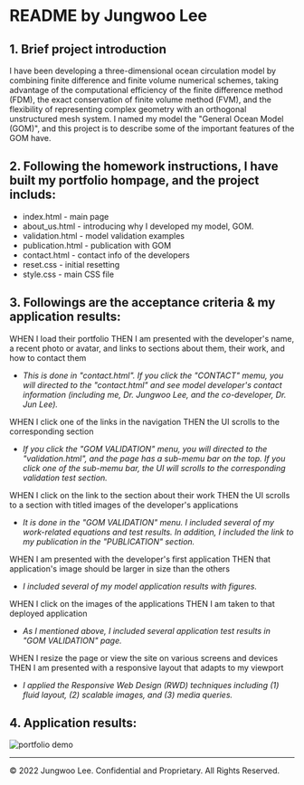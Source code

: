 # README by Jungwoo Lee
## 1. Brief project introduction
I have been developing a three-dimensional ocean circulation model by combining finite difference and finite volume numerical schemes, taking advantage of the computational efficiency of the finite difference method (FDM), the exact conservation of finite volume method (FVM), and the flexibility of representing complex geometry with an orthogonal unstructured mesh system. I named my model the "General Ocean Model (GOM)", and this project is to describe some of the important features of the GOM have. 

## 2. Following the homework instructions, I have built my portfolio hompage, and the project includs:
* index.html - main page
* about_us.html - introducing why I developed my model, GOM.
* validation.html - model validation examples
* publication.html - publication with GOM
* contact.html - contact info of the developers
* reset.css - initial resetting
* style.css - main CSS file

## 3. Followings are the acceptance criteria & my application results:
WHEN I load their portfolio
THEN I am presented with the developer's name, a recent photo or avatar, and links to sections about them, their work, and how to contact them
* _This is done in "contact.html". If you click the "CONTACT" memu, you will directed to the "contact.html" and see model developer's contact information (including me, Dr. Jungwoo Lee, and the co-developer, Dr. Jun Lee)._


WHEN I click one of the links in the navigation
THEN the UI scrolls to the corresponding section
* _If you click the "GOM VALIDATION" menu, you will directed to the "validation.html", and the page has a sub-memu bar on the top. If you click one of the sub-memu bar, the UI will scrolls to the corresponding validation test section._

WHEN I click on the link to the section about their work
THEN the UI scrolls to a section with titled images of the developer's applications
* _It is done in the "GOM VALIDATION" menu. I included several of my work-related equations and test results. In addition, I included the link to my publication in the "PUBLICATION" section._

WHEN I am presented with the developer's first application
THEN that application's image should be larger in size than the others
* _I included several of my model application results with figures._

WHEN I click on the images of the applications
THEN I am taken to that deployed application
* _As I mentioned above, I included several application test results in "GOM VALIDATION" page._

WHEN I resize the page or view the site on various screens and devices
THEN I am presented with a responsive layout that adapts to my viewport
* _I applied the Responsive Web Design (RWD) techniques including (1) fluid layout, (2) scalable images, and (3) media queries._

## 4. Application results:
![portfolio demo](./assets/project_description.gif)

- - -
© 2022 Jungwoo Lee. Confidential and Proprietary. All Rights Reserved.
